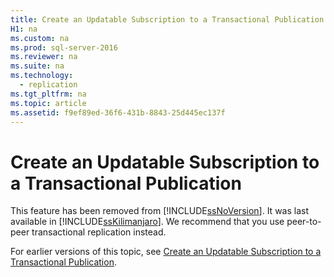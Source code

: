 ```yaml
---
title: Create an Updatable Subscription to a Transactional Publication
H1: na
ms.custom: na
ms.prod: sql-server-2016
ms.reviewer: na
ms.suite: na
ms.technology: 
  - replication
ms.tgt_pltfrm: na
ms.topic: article
ms.assetid: f9ef89ed-36f6-431b-8843-25d445ec137f
---
```

# Create an Updatable Subscription to a Transactional Publication
  This feature has been removed from [!INCLUDE[ssNoVersion](../../Topics/TopicNameContainA/includes/ssNoVersion_md.md)]. It was last available in [!INCLUDE[ssKilimanjaro](../../Topics/TopicNameContainA/includes/ssKilimanjaro_md.md)]. We recommend that you use peer-to-peer transactional replication instead.  
  
 For earlier versions of this topic, see [Create an Updatable Subscription to a Transactional Publication](http://msdn.microsoft.com/library/ms152769\(v=sql.105\).aspx).  
  
  